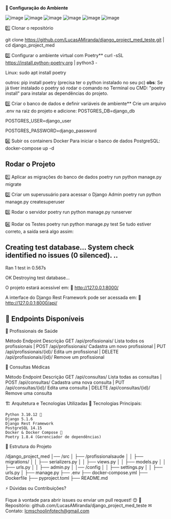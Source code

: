 **🚀 Configuração do Ambiente**

![image](https://github.com/user-attachments/assets/4c0cc55f-1c71-456f-8c3e-529c84d9a9d1)
![image](https://github.com/user-attachments/assets/f255fd7a-e313-4373-b875-01c62755d645)
![image](https://github.com/user-attachments/assets/4092c711-cbee-46b8-a7cf-8c3ee90aa61c)
![image](https://github.com/user-attachments/assets/28be7f4d-026e-4e9f-ac8c-fc6c7c4815e5)
![image](https://github.com/user-attachments/assets/8cea1fa3-b360-46a7-8ae4-c6fc7708d63e)
![image](https://github.com/user-attachments/assets/6717486d-9923-40e8-8a5a-1302e959dae9)



1️⃣ Clonar o repositório

git clone https://github.com/LucasAMiranda/django_project_med_teste.git |
cd django_project_med 

2️⃣ Configurar o ambiente virtual com Poetry**
curl -sSL https://install.python-poetry.org | python3 - 

Linux: sudo apt install poetry

outros: pip install poetry (precisa ter o python instalado no seu pc)
**obs**: Se já tiver instalado o poetry só rodar o comando no Terminal ou CMD: "poetry install" para instalar as dependências do projeto.

3️⃣ Criar o banco de dados e definir variáveis de ambiente**
Crie um arquivo .env na raiz do projeto e adicione:
POSTGRES_DB=django_db

POSTGRES_USER=django_user

POSTGRES_PASSWORD=django_password

4️⃣ Subir os containers Docker
Para iniciar o banco de dados PostgreSQL:
docker-compose up -d

## **Rodar o Projeto**
1️⃣ Aplicar as migrações do banco de dados
poetry run python manage.py migrate

2️⃣ Criar um superusuário para acessar o Django Admin
poetry run python manage.py createsuperuser

3️⃣ Rodar o servidor
poetry run python manage.py runserver

4️⃣ Rodar os Testes
poetry run python manage.py test
Se tudo estiver correto, a saída será algo assim:

Creating test database...
System check identified no issues (0 silenced).
..
----------------------------------------------------------------------
Ran 1 test in 0.567s

OK
Destroying test database...


O projeto estará acessível em:
🔗 http://127.0.0.1:8000/

A interface do Django Rest Framework pode ser acessada em:
🔗 http://127.0.0.1:8000/api/

## **📜 Endpoints Disponíveis**
🔹 Profissionais de Saúde

Método	Endpoint	Descrição
GET	/api/profissionais/	Lista todos os profissionais |
POST	/api/profissionais/	Cadastra um novo profissional |
PUT	/api/profissionais/{id}/	Edita um profissional |
DELETE	/api/profissionais/{id}/	Remove um profissional

🔹 Consultas Médicas

Método	Endpoint	Descrição
GET	/api/consultas/	Lista todas as consultas |
POST	/api/consultas/	Cadastra uma nova consulta |
PUT	/api/consultas/{id}/	Edita uma consulta |
DELETE	/api/consultas/{id}/	Remove uma consulta

🏗 Arquitetura e Tecnologias Utilizadas
📌 Tecnologias Principais:

    Python 3.10.12 🐍
    Django 5.1.6
    Django Rest Framework
    PostgreSQL 14.15
    Docker & Docker Compose 🐳
    Poetry 1.8.4 (Gerenciador de dependências)

📂 Estrutura do Projeto

/django_project_med
│── /src
│   ├── /profissionalsaude
│   │   ├── migrations/
│   │   ├── serializers.py
│   │   ├── views.py
│   │   ├── models.py
│   │   ├── urls.py
│   │   ├── admin.py
│   │── /config
│   │   ├── settings.py
│   │   ├── urls.py
│   ├── manage.py
├── .env
├── docker-compose.yml
├── Dockerfile
├── pyproject.toml
├── README.md


⚡ Dúvidas ou Contribuições?

Fique à vontade para abrir issues ou enviar um pull request! 😊
🔗 Repositório: github.com/LucasAMiranda/django_project_med_teste
✉ Contato: lcmschoolinfotech@gmail.com
